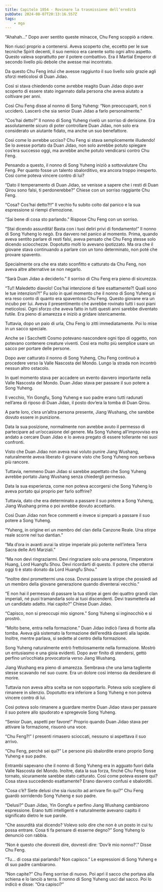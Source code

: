 ```yaml
---
title: Capitolo 1854 - Rovinare la trasmissione dell’eredità
pubDate: 2024-08-07T20:13:16.557Z
tags:
    - mga
---
```



“Ahahah…” Dopo aver sentito queste minacce, Chu Feng scoppiò a ridere.


Non riuscì proprio a contenersi. Aveva scoperto che, eccetto per le sue tecniche Spirit decenti, il suo nemico era carente sotto ogni altro aspetto. Questo valeva soprattutto per il potere combattivo. Era il Martial Emperor di secondo livello più debole che avesse mai incontrato.


Da questo Chu Feng intuì che avesse raggiunto il suo livello solo grazie agli sforzi meticolosi di Duan Jidao.


Così si stava chiedendo come avrebbe reagito Duan Jidao dopo aver scoperto di essere stato ingannato dalla persona che aveva aiutato a coltivare per anni.


Così Chu Feng disse al nonno di Song Yuheng: “Non preoccuparti, non ti ucciderò. Lascerò che sia senior Duan Jidao a farlo personalmente.”


“Cos’hai detto?” Il nonno di Song Yuheng rivelò un sorriso di derisione. Era assolutamente sicuro di poter controllare Duan Jidao, non solo era considerato un aiutante fidato, ma anche un suo benefattore.


Così come lo avrebbe ucciso? Chu Feng si stava semplicemente illudendo! Se lo avesse portato da Duan Jidao, non solo avrebbe potuto spiegare cos’era successo oggi, ma avrebbe anche potuto vendicarsi contro Chu Feng.


Pensando a questo, il nonno di Song Yuheng iniziò a sottovalutare Chu Feng. Per quanto fosse un talento sbalorditivo, era ancora troppo inesperto. Così come poteva vincere contro di lui?


“Dato il temperamento di Duan Jidao, se venisse a sapere che i resti di Duan Qirou sono falsi, ti perdonerebbe?” Chiese con un sorriso raggiante Chu Feng.


“Cosa? Cos’hai detto?!!” Il vechio fu subito colto dal panico e la sua espressione si riempì d’emozione.

“Sai bene di cosa sto parlando.” Rispose Chu Feng con un sorriso.


“Stai dicendo assurdità! Basta con i tuoi deliri privi di fondamento!” Il nonno di Song Yuheng lo negò. Era davvero nel panico al momento. Prima, quando aveva sentito parlare di resti falsi, aveva pensato che Chu Feng stesse solo dicendo sciocchezze. Dopotutto molti lo avevano ipotizzato. Ma ora che il giovane stava continuando a parlare con un tono determinato, non poté che provare spavento.


Specialmente ora che era stato sconfitto e catturato da Chu Feng, non aveva altre alternative se non negarlo.


“Sarà Duan Jidao a deciderlo.” Il sorriso di Chu Feng era pieno di sicurezza.

“Tu!! Maledetto diavolo! Cos’hai intenzione di fare esattamente?! Quali sono le tue intenzioni?!” Fu solo in quel momento che il nonno di Song Yuheng si era reso conto di quanto era spaventoso Chu Feng. Questo giovane era un incubo per lui. Aveva il presentimento che avrebbe rovinato tutti i suoi piani meticolosi. Ogni sforzo che aveva fatto in tutti questi anni sarebbe diventato futile. Era pieno di amarezza e iniziò a gridare istericamente.


Tuttavia, dopo un paio di urla, Chu Feng lo zittì immediatamente. Poi lo mise in un sacco speciale.

Anche se i Sacchetti Cosmo potevano nascondere ogni tipo di oggetto, non potevano contenere creature viventi. Così era molto più semplice usare un sacco per portare delle persone.


Dopo aver catturato il nonno di Song Yuheng, Chu Feng continuò a procedere verso la Valle Nascosta del Mondo. Lungo la strada non incontrò nessun altro ostacolo.


In quel momento stava per accadere un evento davvero importante nella Valle Nascosta del Mondo. Duan Jidao stava per passare il suo potere a Song Yuheng.


Il vecchio, Yin Gongfu, Song Yuheng e suo padre erano tutti radunati nell’area di riposo di Duan Jidao, il posto dov’era la tomba di Duan Qirou.


A parte loro, c’era un’altra persona presente, Jiang Wushang, che sarebbe dovuto essere in punizione.


Data la sua posizione, normalmente non avrebbe avuto il permesso di partecipare ad un’occasione del genere. Ma Song Yuheng all’improvviso era andato a cercare Duan Jidao e lo aveva pregato di essere tollerante nei suoi confronti.


Visto che Duan Jidao non aveva mai voluto punire Jiang Wushang, naturalmente aveva liberato il giovane visto che Song Yuheng non serbava più rancore.


Tuttavia, nemmeno Duan Jidao si sarebbe aspettato che Song Yuheng avrebbe portato Jiang Wushang senza chiedergli permesso.


Data la sua esperienza, come non poteva accorgersi che Song Yuheng lo aveva portato qui proprio per farlo soffrire?


Tuttavia, dato che era determinato a passare il suo potere a Song Yuheng, Jiang Wushang prima o poi avrebbe dovuto accettarlo.


Così Duan Jidao non fece commenti e invece si preparò a passare il suo potere a Song Yuheng.


“Yuheng, in origine eri un membro del clan della Canzone Reale. Una stirpe reale scorre nel tuo dantian.”


“Ma d’ora in avanti avrai la stirpe imperiale più potente nell’intera Terra Sacra delle Arti Marziali.”


“Ma non devi ringraziarmi. Devi ringraziare solo una persona, l’imperatore Huang, Lord Huangfu Shou. Devi ricordarti di questo. Il potere che otterrai oggi ti è stato donato da Lord Huangfu Shou.”


“Inoltre devi promettermi una cosa. Dovrai passare la stirpe che possiedi ad un membro della giovane generazione quando diventerai vecchio.”

“E non hai il permesso di passare la tua stirpe ai geni dei quattro grandi clan imperiali, né puoi tramandarla solo ai tuoi discendenti. Devi trasmetterla ad un candidato adatto. Hai capito?” Chiese Duan Jidao.

“Capisco, non si preoccupi mio signore.” Song Yuheng si inginocchiò e si prostrò.


“Molto bene, entra nella formazione.” Duan Jidao indicò l’area di fronte alla tomba. Aveva già sistemato la formazione dell’eredità davanti alla lapide. Inoltre, mentre parlava, si sedette al centro della formazione.


Song Yuheng naturalmente entrò frettolosamente nella formazione. Mostrò un entusiasmo e una gioia evidenti. Dopo aver finito di stendersi, gettò perfino un’occhiata provocatoria verso Jiang Wushang.


Jiang Wushang era pieno di amarezza. Sembrava che una lama tagliente stesse scavando nel suo cuore. Era un dolore così intenso da desiderare di morire.


Tuttavia non aveva altra scelta se non sopportarlo. Poteva solo scegliere di rimanere in silenzio. Dopotutto era inferiore a Song Yuheng e non poteva vincere contro di lui.

Così poteva solo rimanere a guardare mentre Duan Jidao stava per passare il suo potere allo spudorato e spregevole Song Yuheng.

“Senior Duan, aspetti per favore!” Proprio quando Duan Jidao stava per attivare la formazione, risuonò una voce.

“Chu Feng?!” I presenti rimasero scioccati, nessuno si aspettava il suo arrivo.


“Chu Feng, perché sei qui?” Le persone più sbalordite erano proprio Song Yuheng e suo padre.

Entrambi sapevano che il nonno di Song Yuheng era in agguato fuori dalla Valle Nascosta del Mondo. Inoltre, data la sua forza, finché Chu Feng fosse tornato, sicuramente sarebbe stato catturato. Così come poteva essere qui? Cosa stava succedendo esattamente? Erano davvero confusi e sbalorditi.


“Cosa c’è? Siete delusi che sia riuscito ad arrivare fin qui?” Chu Feng guardò sorridendo Song Yuheng e suo padre.

“Delusi?” Duan Jidao, Yin Gongfu e perfino Jiang Wushang cambiarono espressione. Erano tutti intelligenti e naturalmente avevano capito il significato dietro le sue parole.


“Che assurdità stai dicendo? Volevo solo dire che non è un posto in cui tu possa entrare. Cosa ti fa pensare di esserne degno?” Song Yuheng lo denunciò con rabbia.


“Non è questo che dovresti dire, dovresti dire: ‘Dov’è mio nonno?’.” Disse Chu Feng.


“Tu… di cosa stai parlando? Non capisco.” Le espressioni di Song Yuheng e di suo padre cambiarono.

“Non capite?” Chu Feng sorrise di nuovo. Poi aprì il sacco che portava alla schiena e lo lanciò a terra. Il nonno di Song Yuheng uscì dal sacco. Poi lo indicò e disse: “Ora capisci?”






